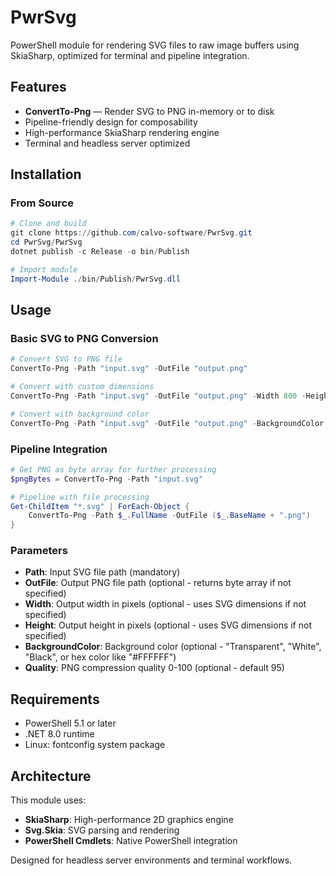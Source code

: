 # PwrSvg
PowerShell module for rendering SVG files to raw image buffers using SkiaSharp, optimized for terminal and pipeline integration.

## Features

- **ConvertTo-Png** — Render SVG to PNG in-memory or to disk
- Pipeline-friendly design for composability
- High-performance SkiaSharp rendering engine
- Terminal and headless server optimized

## Installation

### From Source
```powershell
# Clone and build
git clone https://github.com/calvo-software/PwrSvg.git
cd PwrSvg/PwrSvg
dotnet publish -c Release -o bin/Publish

# Import module
Import-Module ./bin/Publish/PwrSvg.dll
```

## Usage

### Basic SVG to PNG Conversion
```powershell
# Convert SVG to PNG file
ConvertTo-Png -Path "input.svg" -OutFile "output.png"

# Convert with custom dimensions
ConvertTo-Png -Path "input.svg" -OutFile "output.png" -Width 800 -Height 600

# Convert with background color
ConvertTo-Png -Path "input.svg" -OutFile "output.png" -BackgroundColor "White"
```

### Pipeline Integration
```powershell
# Get PNG as byte array for further processing
$pngBytes = ConvertTo-Png -Path "input.svg"

# Pipeline with file processing
Get-ChildItem "*.svg" | ForEach-Object {
    ConvertTo-Png -Path $_.FullName -OutFile ($_.BaseName + ".png")
}
```

### Parameters

- **Path**: Input SVG file path (mandatory)
- **OutFile**: Output PNG file path (optional - returns byte array if not specified)
- **Width**: Output width in pixels (optional - uses SVG dimensions if not specified)
- **Height**: Output height in pixels (optional - uses SVG dimensions if not specified)
- **BackgroundColor**: Background color (optional - "Transparent", "White", "Black", or hex color like "#FFFFFF")
- **Quality**: PNG compression quality 0-100 (optional - default 95)

## Requirements

- PowerShell 5.1 or later
- .NET 8.0 runtime
- Linux: fontconfig system package

## Architecture

This module uses:
- **SkiaSharp**: High-performance 2D graphics engine
- **Svg.Skia**: SVG parsing and rendering
- **PowerShell Cmdlets**: Native PowerShell integration

Designed for headless server environments and terminal workflows.
